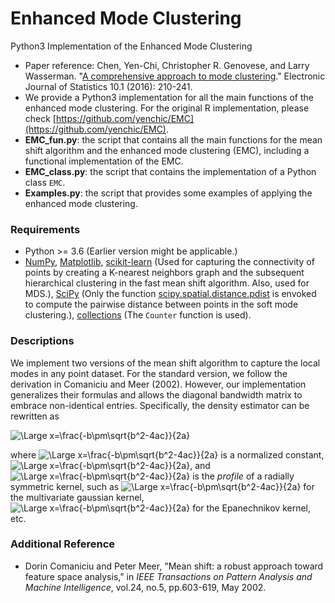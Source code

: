 # Enhanced Mode Clustering
Python3 Implementation of the Enhanced Mode Clustering

- Paper reference: Chen, Yen-Chi, Christopher R. Genovese, and Larry Wasserman. "[A comprehensive approach to mode clustering](https://projecteuclid.org/euclid.ejs/1455715961)." Electronic Journal of Statistics 10.1 (2016): 210-241.
- We provide a Python3 implementation for all the main functions of the enhanced mode clustering. For the original R implementation, please check [https://github.com/yenchic/EMC](https://github.com/yenchic/EMC).
- **EMC_fun.py**: the script that contains all the main functions for the mean shift algorithm and the enhanced mode clustering (EMC), including a functional implementation of the EMC.
- **EMC_class.py**: the script that contains the implementation of a Python class `EMC`.
- **Examples.py**: the script that provides some examples of applying the enhanced mode clustering.

### Requirements
- Python >= 3.6 (Earlier version might be applicable.)
- [NumPy](http://www.numpy.org/), [Matplotlib](https://matplotlib.org/), [scikit-learn](https://scikit-learn.org/stable/index.html) (Used for capturing the connectivity of points by creating a K-nearest neighbors graph and the subsequent hierarchical clustering in the fast mean shift algorithm. Also, used for MDS.), [SciPy](https://www.scipy.org/) (Only the function [scipy.spatial.distance.pdist](https://docs.scipy.org/doc/scipy-0.14.0/reference/generated/scipy.spatial.distance.pdist.html) is envoked to compute the pairwise distance between points in the soft mode clustering.), [collections](https://docs.python.org/3.6/library/collections.html) (The `Counter` function is used).

### Descriptions
We implement two versions of the mean shift algorithm to capture the local modes in any point dataset. For the standard version, we follow the derivation in Comaniciu and Meer (2002). However, our implementation generalizes their formulas and allows the diagonal bandwidth matrix to embrace non-identical entries. Specifically, the density estimator can be rewritten as

<img src="https://latex.codecogs.com/svg.latex?\Large&space;\hat{f}_{K}(\mathbf{x})=\frac{c_{K,d}}{n\det(H)}\sum_{i=1}^nk(||H^{-1}(\mathbf{x}-\mathbf{x}_i)||^2)," title="\Large x=\frac{-b\pm\sqrt{b^2-4ac}}{2a}" />

where 
<img src="https://latex.codecogs.com/svg.latex?\Large&space;c_{K,d}" title="\Large x=\frac{-b\pm\sqrt{b^2-4ac}}{2a}" /> is a normalized constant, <img src="https://latex.codecogs.com/svg.latex?\Large&space;H=diag(h_1,...,h_d)" title="\Large x=\frac{-b\pm\sqrt{b^2-4ac}}{2a}" />, and <img src="https://latex.codecogs.com/svg.latex?\Large&space;k" title="\Large x=\frac{-b\pm\sqrt{b^2-4ac}}{2a}" /> is the _profile_ of a radially symmetric kernel, such as <img src="https://latex.codecogs.com/svg.latex?\Large&space;k(x)=\exp(-x/2)" title="\Large x=\frac{-b\pm\sqrt{b^2-4ac}}{2a}" /> for the multivariate gaussian kernel, <img src="https://latex.codecogs.com/svg.latex?\Large&space;k(x)=(1-x)\cdot\mathbf{1}_{[0,1]}(x)" title="\Large x=\frac{-b\pm\sqrt{b^2-4ac}}{2a}" /> for the Epanechnikov kernel, etc.

### Additional Reference
- Dorin Comaniciu and Peter Meer, "Mean shift: a robust approach toward feature space analysis," in _IEEE Transactions on Pattern Analysis and Machine Intelligence_, vol.24, no.5, pp.603-619, May 2002.
